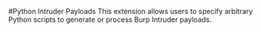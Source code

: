 #Python Intruder Payloads
This extension allows users to specify arbitrary Python scripts to generate or process Burp Intruder payloads.
